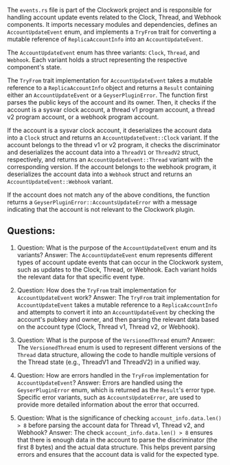 The `events.rs` file is part of the Clockwork project and is responsible for handling account update events related to the Clock, Thread, and Webhook components. It imports necessary modules and dependencies, defines an `AccountUpdateEvent` enum, and implements a `TryFrom` trait for converting a mutable reference of `ReplicaAccountInfo` into an `AccountUpdateEvent`.

The `AccountUpdateEvent` enum has three variants: `Clock`, `Thread`, and `Webhook`. Each variant holds a struct representing the respective component's state.

The `TryFrom` trait implementation for `AccountUpdateEvent` takes a mutable reference to a `ReplicaAccountInfo` object and returns a `Result` containing either an `AccountUpdateEvent` or a `GeyserPluginError`. The function first parses the public keys of the account and its owner. Then, it checks if the account is a sysvar clock account, a thread v1 program account, a thread v2 program account, or a webhook program account.

If the account is a sysvar clock account, it deserializes the account data into a `Clock` struct and returns an `AccountUpdateEvent::Clock` variant. If the account belongs to the thread v1 or v2 program, it checks the discriminator and deserializes the account data into a `ThreadV1` or `ThreadV2` struct, respectively, and returns an `AccountUpdateEvent::Thread` variant with the corresponding version. If the account belongs to the webhook program, it deserializes the account data into a `Webhook` struct and returns an `AccountUpdateEvent::Webhook` variant.

If the account does not match any of the above conditions, the function returns a `GeyserPluginError::AccountsUpdateError` with a message indicating that the account is not relevant to the Clockwork plugin.
## Questions: 
 1. Question: What is the purpose of the `AccountUpdateEvent` enum and its variants?
   Answer: The `AccountUpdateEvent` enum represents different types of account update events that can occur in the Clockwork system, such as updates to the Clock, Thread, or Webhook. Each variant holds the relevant data for that specific event type.

2. Question: How does the `TryFrom` trait implementation for `AccountUpdateEvent` work?
   Answer: The `TryFrom` trait implementation for `AccountUpdateEvent` takes a mutable reference to a `ReplicaAccountInfo` and attempts to convert it into an `AccountUpdateEvent` by checking the account's pubkey and owner, and then parsing the relevant data based on the account type (Clock, Thread v1, Thread v2, or Webhook).

3. Question: What is the purpose of the `VersionedThread` enum?
   Answer: The `VersionedThread` enum is used to represent different versions of the `Thread` data structure, allowing the code to handle multiple versions of the Thread state (e.g., ThreadV1 and ThreadV2) in a unified way.

4. Question: How are errors handled in the `TryFrom` implementation for `AccountUpdateEvent`?
   Answer: Errors are handled using the `GeyserPluginError` enum, which is returned as the `Result`'s error type. Specific error variants, such as `AccountsUpdateError`, are used to provide more detailed information about the error that occurred.

5. Question: What is the significance of checking `account_info.data.len() > 8` before parsing the account data for Thread v1, Thread v2, and Webhook?
   Answer: The check `account_info.data.len() > 8` ensures that there is enough data in the account to parse the discriminator (the first 8 bytes) and the actual data structure. This helps prevent parsing errors and ensures that the account data is valid for the expected type.
    